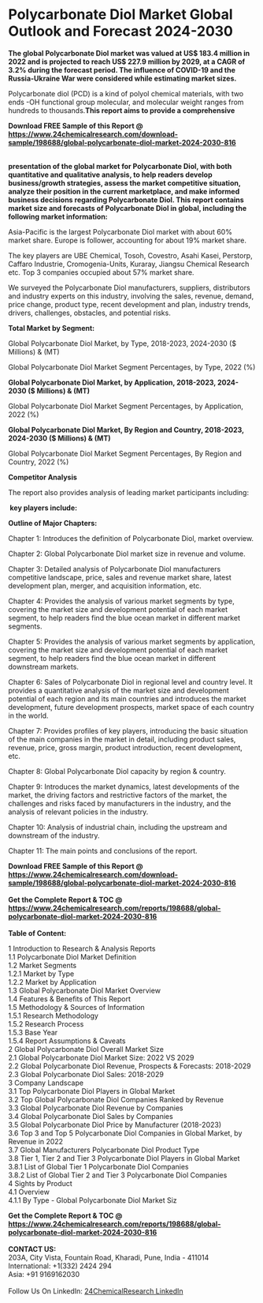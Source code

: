 <h1>Polycarbonate Diol Market Global Outlook and Forecast 2024-2030</h1><p><strong>The global Polycarbonate Diol market was valued at US$ 183.4 million in 2022 and is projected to reach US$ 227.9 million by 2029, at a CAGR of 3.2% during the forecast period. The influence of COVID-19 and the Russia-Ukraine War were considered while estimating market sizes.</strong></p><p>
</p><p>Polycarbonate diol (PCD) is a kind of polyol chemical materials, with two ends -OH functional group molecular, and molecular weight ranges from hundreds to thousands.<strong>This report aims to provide a comprehensive </strong></p><div><b>Download FREE Sample of this Report @ 
            <a href="https://www.24chemicalresearch.com/download-sample/198688/global-polycarbonate-diol-market-2024-2030-816">
            https://www.24chemicalresearch.com/download-sample/198688/global-polycarbonate-diol-market-2024-2030-816</a></b></div><br><p>
</p><p><strong>presentation of the global market for Polycarbonate Diol, with both quantitative and qualitative analysis, to help readers develop business/growth strategies, assess the market competitive situation, analyze their position in the current marketplace, and make informed business decisions regarding Polycarbonate Diol. This report contains market size and forecasts of Polycarbonate Diol in global, including the following market information:</strong></p><p>
</p><p>
</p><p>Asia-Pacific is the largest Polycarbonate Diol market with about 60% market share. Europe is follower, accounting for about 19% market share.</p><p>
The key players are UBE Chemical, Tosoh, Covestro, Asahi Kasei, Perstorp, Caffaro Industrie, Cromogenia-Units, Kuraray, Jiangsu Chemical Research etc. Top 3 companies occupied about 57% market share.</p><p>
We surveyed the Polycarbonate Diol manufacturers, suppliers, distributors and industry experts on this industry, involving the sales, revenue, demand, price change, product type, recent development and plan, industry trends, drivers, challenges, obstacles, and potential risks.</p><p>
<strong>Total Market by Segment:</strong></p><p>
Global Polycarbonate Diol Market, by Type, 2018-2023, 2024-2030 ($ Millions) &amp; (MT)</p><p>
Global Polycarbonate Diol Market Segment Percentages, by Type, 2022 (%)</p><p>
</p><p>
</p><p><strong>Global Polycarbonate Diol Market, by Application, 2018-2023, 2024-2030 ($ Millions) &amp; (MT)</strong></p><p>
Global Polycarbonate Diol Market Segment Percentages, by Application, 2022 (%)</p><p>
</p><p>
</p><p><strong>Global Polycarbonate Diol Market, By Region and Country, 2018-2023, 2024-2030 ($ Millions) &amp; (MT)</strong></p><p>
Global Polycarbonate Diol Market Segment Percentages, By Region and Country, 2022 (%)</p><p>
</p><p></p><p>
</p><p></p><p>
</p><p></p><p>
</p><p></p><p>
</p><p></p><p>
</p><p></p><p>
</p><p>
</p><p><strong>Competitor Analysis</strong></p><p>
The report also provides analysis of leading market participants including:</p><p>
</p><p>
</p><p><strong> key players include:</strong></p><p>
</p><p>
</p><p><strong>Outline of Major Chapters:</strong></p><p>
Chapter 1: Introduces the definition of Polycarbonate Diol, market overview.</p><p>
Chapter 2: Global Polycarbonate Diol market size in revenue and volume.</p><p>
Chapter 3: Detailed analysis of Polycarbonate Diol manufacturers competitive landscape, price, sales and revenue market share, latest development plan, merger, and acquisition information, etc.</p><p>
Chapter 4: Provides the analysis of various market segments by type, covering the market size and development potential of each market segment, to help readers find the blue ocean market in different market segments.</p><p>
Chapter 5: Provides the analysis of various market segments by application, covering the market size and development potential of each market segment, to help readers find the blue ocean market in different downstream markets.</p><p>
Chapter 6: Sales of Polycarbonate Diol in regional level and country level. It provides a quantitative analysis of the market size and development potential of each region and its main countries and introduces the market development, future development prospects, market space of each country in the world.</p><p>
Chapter 7: Provides profiles of key players, introducing the basic situation of the main companies in the market in detail, including product sales, revenue, price, gross margin, product introduction, recent development, etc.</p><p>
Chapter 8: Global Polycarbonate Diol capacity by region &amp; country.</p><p>
Chapter 9: Introduces the market dynamics, latest developments of the market, the driving factors and restrictive factors of the market, the challenges and risks faced by manufacturers in the industry, and the analysis of relevant policies in the industry.</p><p>
Chapter 10: Analysis of industrial chain, including the upstream and downstream of the industry.</p><p>
Chapter 11: The main points and conclusions of the report.</p><div><b>Download FREE Sample of this Report @ 
            <a href="https://www.24chemicalresearch.com/download-sample/198688/global-polycarbonate-diol-market-2024-2030-816">
            https://www.24chemicalresearch.com/download-sample/198688/global-polycarbonate-diol-market-2024-2030-816</a></b></div><br><div><b>Get the Complete Report & TOC @ 
            <a href="https://www.24chemicalresearch.com/reports/198688/global-polycarbonate-diol-market-2024-2030-816">
            https://www.24chemicalresearch.com/reports/198688/global-polycarbonate-diol-market-2024-2030-816</a></b></div><br>
            <b>Table of Content:</b><p>1 Introduction to Research & Analysis Reports<br />
    1.1 Polycarbonate Diol Market Definition<br />
    1.2 Market Segments<br />
        1.2.1 Market by Type<br />
        1.2.2 Market by Application<br />
    1.3 Global Polycarbonate Diol Market Overview<br />
    1.4 Features & Benefits of This Report<br />
    1.5 Methodology & Sources of Information<br />
        1.5.1 Research Methodology<br />
        1.5.2 Research Process<br />
        1.5.3 Base Year<br />
        1.5.4 Report Assumptions & Caveats<br />
2 Global Polycarbonate Diol Overall Market Size<br />
    2.1 Global Polycarbonate Diol Market Size: 2022 VS 2029<br />
    2.2 Global Polycarbonate Diol Revenue, Prospects & Forecasts: 2018-2029<br />
    2.3 Global Polycarbonate Diol Sales: 2018-2029<br />
3 Company Landscape<br />
    3.1 Top Polycarbonate Diol Players in Global Market<br />
    3.2 Top Global Polycarbonate Diol Companies Ranked by Revenue<br />
    3.3 Global Polycarbonate Diol Revenue by Companies<br />
    3.4 Global Polycarbonate Diol Sales by Companies<br />
    3.5 Global Polycarbonate Diol Price by Manufacturer (2018-2023)<br />
    3.6 Top 3 and Top 5 Polycarbonate Diol Companies in Global Market, by Revenue in 2022<br />
    3.7 Global Manufacturers Polycarbonate Diol Product Type<br />
    3.8 Tier 1, Tier 2 and Tier 3 Polycarbonate Diol Players in Global Market<br />
        3.8.1 List of Global Tier 1 Polycarbonate Diol Companies<br />
        3.8.2 List of Global Tier 2 and Tier 3 Polycarbonate Diol Companies<br />
4 Sights by Product<br />
    4.1 Overview<br />
        4.1.1 By Type - Global Polycarbonate Diol Market Siz</p><div><b>Get the Complete Report & TOC @ 
            <a href="https://www.24chemicalresearch.com/reports/198688/global-polycarbonate-diol-market-2024-2030-816">
            https://www.24chemicalresearch.com/reports/198688/global-polycarbonate-diol-market-2024-2030-816</a></b></div><br><b>CONTACT US:</b><br>
            203A, City Vista, Fountain Road, Kharadi, Pune, India - 411014<br>
            International: +1(332) 2424 294<br>
            Asia: +91 9169162030 <br><br>
            Follow Us On LinkedIn: <a href="https://www.linkedin.com/company/24chemicalresearch/">24ChemicalResearch LinkedIn</a>